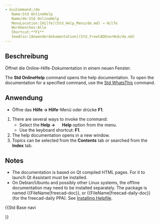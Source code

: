 ```yaml
---
- GuiCommand:/de
   Name:Std OnlineHelp
   Name/de:Std OnlineHelp
   MenuLocation:[Hilfe](Std_Help_Menu/de.md) → Hilfe
   Workbenches:Alle
   Shortcut:**F1**
   SeeAlso:[Anwenderdokumentation](Std_FreeCADUserHub/de.md)
---
```



</div>


<div class="mw-translate-fuzzy">

## Beschreibung

Öffnet die Online-Hilfe-Dokumentation in einem neuen Fenster.


</div>

The **Std OnlineHelp** command opens the help documentation. To open the documentation for a specified command, use the [Std WhatsThis](Std_WhatsThis.md) command.


<div class="mw-translate-fuzzy">

## Anwendung

-   Öffne das **Hilfe → Hilfe**-Menü oder drücke **F1**.


</div>

1.  There are several ways to invoke the command:
    -   Select the **Help → <img src="images/Std_OnlineHelp.svg" width=16px> Help** option from the menu.
    -   Use the keyboard shortcut: **F1**.
2.  The help documentation opens in a new window.
3.  Topics can be selected from the **Contents** tab or searched from the **Index** tab.

## Notes

-   The documentation is based on Qt compiled HTML pages. For it to launch Qt Assistant must be installed.
-   On Debian/Ubuntu and possibly other Linux systems, the offline documentation may need to be installed separately. The package is named {{FileName|freecad-doc}}, or {{FileName|freecad-daily-doc}} (for the freecad-daily PPA). See [Installing Helpfile](Installing_Helpfile.md).





{{Std Base navi

}}  
